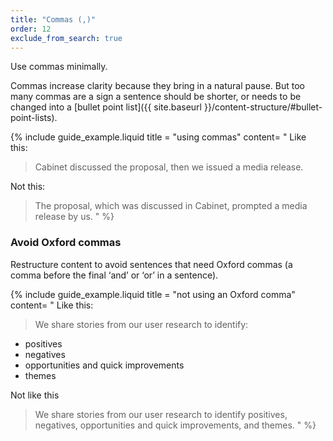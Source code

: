 ```yaml
---
title: "Commas (,)"
order: 12
exclude_from_search: true
---
```


Use commas minimally.

Commas increase clarity because they bring in a natural pause. But too many commas are a sign a sentence should be shorter, or needs to be changed into a [bullet point list]({{ site.baseurl }}/content-structure/#bullet-point-lists).

{% include guide_example.liquid
  title = "using commas"
  content= "
Like this:

> Cabinet discussed the proposal, then we issued a media release.

Not this:

> The proposal, which was discussed in Cabinet, prompted a media release by us.
"
%}

### Avoid Oxford commas

Restructure content to avoid sentences that need Oxford commas (a comma before the final ‘and’ or ‘or’ in a sentence).

{% include guide_example.liquid
  title = "not using an Oxford comma"
  content= "
Like this:

> We share stories from our user research to identify:
- positives
- negatives
- opportunities and quick improvements
- themes

Not like this

> We share stories from our user research to identify positives, negatives, opportunities and quick improvements, and themes.
"
%}

